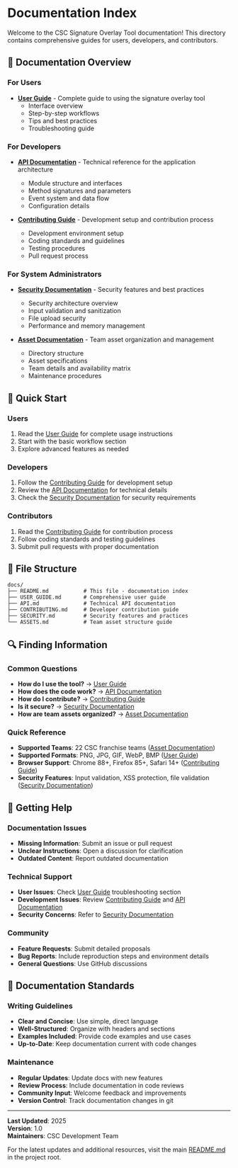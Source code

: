 # Documentation Index

Welcome to the CSC Signature Overlay Tool documentation! This directory contains comprehensive guides for users, developers, and contributors.

## 📖 Documentation Overview

### For Users
- **[User Guide](USER_GUIDE.md)** - Complete guide to using the signature overlay tool
  - Interface overview
  - Step-by-step workflows
  - Tips and best practices
  - Troubleshooting guide

### For Developers
- **[API Documentation](API.md)** - Technical reference for the application architecture
  - Module structure and interfaces
  - Method signatures and parameters
  - Event system and data flow
  - Configuration details

- **[Contributing Guide](CONTRIBUTING.md)** - Development setup and contribution process
  - Development environment setup
  - Coding standards and guidelines
  - Testing procedures
  - Pull request process

### For System Administrators
- **[Security Documentation](SECURITY.md)** - Security features and best practices
  - Security architecture overview
  - Input validation and sanitization
  - File upload security
  - Performance and memory management

- **[Asset Documentation](ASSETS.md)** - Team asset organization and management
  - Directory structure
  - Asset specifications
  - Team details and availability matrix
  - Maintenance procedures

## 🚀 Quick Start

### Users
1. Read the [User Guide](USER_GUIDE.md) for complete usage instructions
2. Start with the basic workflow section
3. Explore advanced features as needed

### Developers
1. Follow the [Contributing Guide](CONTRIBUTING.md) for development setup
2. Review the [API Documentation](API.md) for technical details
3. Check the [Security Documentation](SECURITY.md) for security requirements

### Contributors
1. Read the [Contributing Guide](CONTRIBUTING.md) for contribution process
2. Follow coding standards and testing guidelines
3. Submit pull requests with proper documentation

## 📁 File Structure

```
docs/
├── README.md           # This file - documentation index
├── USER_GUIDE.md       # Comprehensive user guide
├── API.md              # Technical API documentation
├── CONTRIBUTING.md     # Developer contribution guide
├── SECURITY.md         # Security features and practices
└── ASSETS.md           # Team asset structure guide
```

## 🔍 Finding Information

### Common Questions
- **How do I use the tool?** → [User Guide](USER_GUIDE.md)
- **How does the code work?** → [API Documentation](API.md)
- **How do I contribute?** → [Contributing Guide](CONTRIBUTING.md)
- **Is it secure?** → [Security Documentation](SECURITY.md)
- **How are team assets organized?** → [Asset Documentation](ASSETS.md)

### Quick Reference
- **Supported Teams**: 22 CSC franchise teams ([Asset Documentation](ASSETS.md))
- **Supported Formats**: PNG, JPG, GIF, WebP, BMP ([User Guide](USER_GUIDE.md))
- **Browser Support**: Chrome 88+, Firefox 85+, Safari 14+ ([Contributing Guide](CONTRIBUTING.md))
- **Security Features**: Input validation, XSS protection, file validation ([Security Documentation](SECURITY.md))

## 🤝 Getting Help

### Documentation Issues
- **Missing Information**: Submit an issue or pull request
- **Unclear Instructions**: Open a discussion for clarification
- **Outdated Content**: Report outdated documentation

### Technical Support
- **User Issues**: Check [User Guide](USER_GUIDE.md) troubleshooting section
- **Development Issues**: Review [Contributing Guide](CONTRIBUTING.md) and [API Documentation](API.md)
- **Security Concerns**: Refer to [Security Documentation](SECURITY.md)

### Community
- **Feature Requests**: Submit detailed proposals
- **Bug Reports**: Include reproduction steps and environment details
- **General Questions**: Use GitHub discussions

## 📝 Documentation Standards

### Writing Guidelines
- **Clear and Concise**: Use simple, direct language
- **Well-Structured**: Organize with headers and sections
- **Examples Included**: Provide code examples and use cases
- **Up-to-Date**: Keep documentation current with code changes

### Maintenance
- **Regular Updates**: Update docs with new features
- **Review Process**: Include documentation in code reviews
- **Community Input**: Welcome feedback and improvements
- **Version Control**: Track documentation changes in git

---

**Last Updated**: 2025  
**Version**: 1.0  
**Maintainers**: CSC Development Team

For the latest updates and additional resources, visit the main [README.md](../README.md) in the project root.